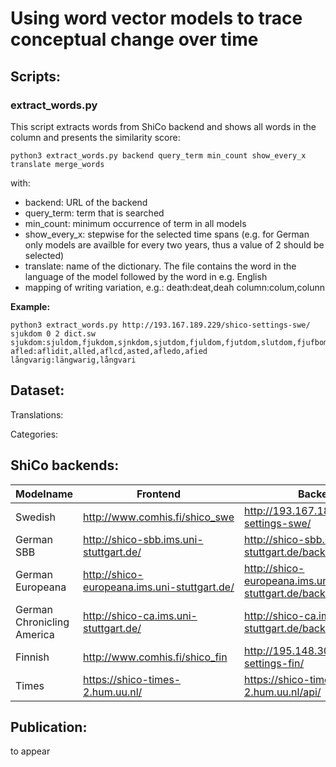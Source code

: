 # Using word vector models to trace conceptual change over time



## Scripts:

### extract_words.py

This script extracts words from ShiCo backend and shows all words in the column and presents the similarity score:

```
python3 extract_words.py backend query_term min_count show_every_x translate merge_words
```

with:

-  backend: URL of the backend 
- query_term: term that is searched
- min_count: minimum occurrence of term in all models
- show_every_x: stepwise for the selected time spans (e.g. for German only models are availble for every two years, thus a value of 2 should be selected)
- translate: name of the dictionary. The file contains the word in the language of the model followed by the word in e.g. English
- mapping of writing variation, e.g.: death:deat,deah column:colum,colunn

__Example:__

```
python3 extract_words.py http://193.167.189.229/shico-settings-swe/ sjukdom 0 2 dict.sw sjukdom:sjuldom,fjukdom,sjnkdom,sjutdom,fjuldom,fjutdom,slutdom,fjufbom  afled:aflidit,alled,aflcd,asted,afledo,afied långvarig:längwarig,långvari
```

## Dataset:

Translations:

Categories:


## ShiCo backends:

| Modelname | Frontend | Backend |
|-----------|----------|---------|
| Swedish | http://www.comhis.fi/shico_swe | http://193.167.189.229/shico-settings-swe/  |
| German SBB| http://shico-sbb.ims.uni-stuttgart.de/| http://shico-sbb.ims.uni-stuttgart.de/backend/|
| German Europeana| http://shico-europeana.ims.uni-stuttgart.de/ | http://shico-europeana.ims.uni-stuttgart.de/backend/|
| German Chronicling America| http://shico-ca.ims.uni-stuttgart.de/  | http://shico-ca.ims.uni-stuttgart.de/backend/|
| Finnish  | http://www.comhis.fi/shico_fin | http://195.148.30.187/shico-settings-fin/ |
| Times | https://shico-times-2.hum.uu.nl/  | https://shico-times-2.hum.uu.nl/api/ |


## Publication:

to appear
